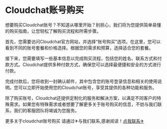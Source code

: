# Cloudchat账号购买

想要购买Cloudchat账号？不知道从哪里开始？别担心，我们将为您提供简单易懂的购买指南，让您轻松了解购买流程和所需步骤。

首先，您需要访问Cloudchat官方网站，并选择“账号购买”选项。在这里，您可以看到不同的账号套餐和价格选择。根据您的需求和预算，选择适合您的套餐。

接下来，您需要填写一些基本信息以完成购买流程，包括您的姓名、联系方式和付款方式。Cloudchat提供多种付款方式，确保您可以选择最便捷和安全的方式进行付款。

完成付款后，您将收到一封确认邮件，其中包含您的账号登录信息和相关的使用说明。您可以立即开始使用您的Cloudchat账号，享受其提供的各种功能和服务。

除了购买账号，Cloudchat还提供定制化的服务和解决方案，以满足不同客户的特殊需求。如果您有特殊需求或者想要了解更多关于账号购买的信息，不妨与我们联系，我们的客服团队将竭诚为您服务。

更多关于cloudchat账号购买 请通过✈与我们联系,感谢阅读！[点我联系✈](https://www.G208.com)
